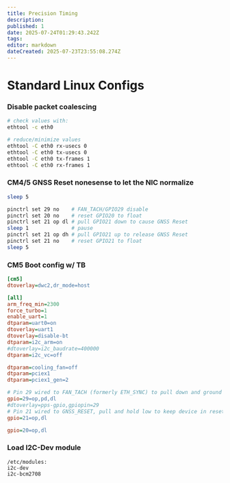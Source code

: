 ```yaml
---
title: Precision Timing
description: 
published: 1
date: 2025-07-24T01:29:43.242Z
tags: 
editor: markdown
dateCreated: 2025-07-23T23:55:08.274Z
---
```



# Standard Linux Configs

### Disable packet coalescing
```bash
# check values with:
ethtool -c eth0

# reduce/minimize values
ethtool -C eth0 rx-usecs 0
ethtool -C eth0 tx-usecs 0
ethtool -C eth0 tx-frames 1
ethtool -C eth0 rx-frames 1
```


### CM4/5 GNSS Reset nonesense to let the NIC normalize
```bash
sleep 5

pinctrl set 29 no    # FAN_TACH/GPIO29 disable
pinctrl set 20 no    # reset GPIO20 to float
pinctrl set 21 op dl # pull GPIO21 down to cause GNSS Reset
sleep 1              # pause
pinctrl set 21 op dh # pull GPIO21 up to release GNSS Reset
pinctrl set 21 no    # reset GPIO21 to float
sleep 5
```

### CM5 Boot config w/ TB
```ini
[cm5]
dtoverlay=dwc2,dr_mode=host

[all]
arm_freq_min=2300
force_turbo=1
enable_uart=1
dtparam=uart0=on
dtoverlay=uart1
dtoverlay=disable-bt
dtparam=i2c_arm=on
#dtoverlay=i2c_baudrate=400000
dtparam=i2c_vc=off

dtparam=cooling_fan=off
dtparam=pciex1
dtparam=pciex1_gen=2

# Pin 29 wired to FAN_TACH (formerly ETH_SYNC) to pull down and ground errant energy
gpio=29=op,pd,dl
#dtoverlay=pps-gpio,gpiopin=29
# Pin 21 wired to GNSS_RESET, pull and hold low to keep device in reset
gpio=21=op,dl

gpio=20=op,dl
```

### Load I2C-Dev module
```
/etc/modules: 
i2c-dev
i2c-bcm2708
```